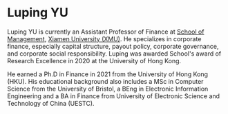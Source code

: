 # Luping YU

Luping YU is currently an Assistant Professor of Finance at [School of Management](https://sm.xmu.edu.cn/), [Xiamen University (XMU)](https://www.xmu.edu.cn/). He specializes in corporate finance, especially capital structure, payout policy, corporate governance, and corporate social responsibility. Luping was awarded School's award of Research Excellence in 2020 at the University of Hong Kong.

He earned a Ph.D in Finance in 2021 from the University of Hong Kong (HKU). His educational background also includes a MSc in Computer Science from the University of Bristol, a BEng in Electronic Information Engineering and a BA in Finance from University of Electronic Science and Technology of China (UESTC).
